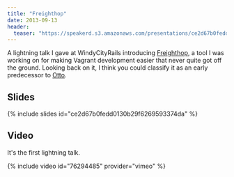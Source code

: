 ```yaml
---
title: "Freighthop"
date: 2013-09-13
header: 
  teaser: "https://speakerd.s3.amazonaws.com/presentations/ce2d67b0fedd0130b29f6269593374da/preview_slide_0.jpg"
---
```


A lightning talk I gave at WindyCityRails introducing
[Freighthop](https://github.com/phinze/freighthop/), a tool I was working on
for making Vagrant development easier that never quite got off the ground.
Looking back on it, I think you could classify it as an early predecessor to
[Otto](https://www.ottoproject.io/).

## Slides

{% include slides id="ce2d67b0fedd0130b29f6269593374da" %}

## Video

It's the first lightning talk.

{% include video id="76294485" provider="vimeo" %}
